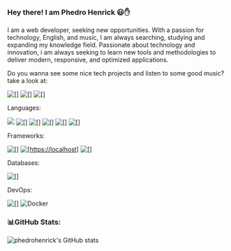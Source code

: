 ###  Hey there! I am Phedro Henrick  😃✋ 

I am a web developer, seeking new opportunities. With a passion for technology, English, and music, I am always searching, studying and expanding my knowledge field.  Passionate about technology and innovation, i am always seeking to learn new tools and methodologies to deliver modern, responsive, and optimized applications.

Do you wanna see some nice tech projects and listen to some good music? take a look at: 

[![[]](https://img.shields.io/badge/Spotify-1ED760?&style=for-the-badge&logo=spotify&logoColor=white
)](https://open.spotify.com/playlist/31WmLf9F6otfcqq7U0UhvV?si=30e2639e52d948ad)
[![[]](https://img.shields.io/badge/Instagram-E4405F?style=for-the-badge&logo=instagram&logoColor=white
)](https://www.instagram.com/asking_dev/)
[![[]](https://camo.githubusercontent.com/ca37c479138ad84282fa843052c592fb890dfb3b678d87b6bb9a3f6a979bc040/68747470733a2f2f696d672e736869656c64732e696f2f62616467652f506f7274666f6c696f2d3030303030303f7374796c653d666f722d7468652d6261646765266c6f676f3d76657263656c266c6f676f436f6c6f723d7768697465
)](https://www.phedrohenrick-portifolio.com.br/)

Languages:

[![](https://img.shields.io/badge/JavaScript-323330?style=for-the-badge&logo=javascript&logoColor=F7DF1E
)]()
[![[]](https://img.shields.io/badge/Kotlin-0095D5?&style=for-the-badge&logo=kotlin&logoColor=white
)]()
[![[]](https://img.shields.io/badge/Java-ED8B00?style=for-the-badge&logo=openjdk&logoColor=white
)]()
[![[]](https://img.shields.io/badge/TypeScript-007ACC?style=for-the-badge&logo=typescript&logoColor=white
)]()
[![[]](    https://img.shields.io/badge/HTML5-E34F26?style=for-the-badge&logo=html5&logoColor=white
)]()
[![[]](https://img.shields.io/badge/CSS3-1572B6?style=for-the-badge&logo=css3&logoColor=white
)]()

Frameworks:

[![[]](https://img.shields.io/badge/Spring-6DB33F?style=for-the-badge&logo=spring&logoColor=white
)]()
[![[https://localhost]](https://img.shields.io/badge/React-20232A?style=for-the-badge&logo=react&logoColor=61DAFB
)](https://localhost:4200)
[![[]](https://img.shields.io/badge/Angular-DD0031?style=for-the-badge&logo=angular&logoColor=white
)]()

Databases:

[![[]](https://img.shields.io/badge/PostgreSQL-316192?style=for-the-badge&logo=postgresql&logoColor=white
)]()

DevOps: 


[![[]](https://img.shields.io/badge/GIT-E44C30?style=for-the-badge&logo=git&logoColor=white
)]()
![Docker](https://img.shields.io/badge/docker-%230db7ed.svg?style=for-the-badge&logo=docker&logoColor=white)

### 📊GitHub Stats:

![phedrohenrick's GitHub stats](https://github-readme-stats.vercel.app/api?username=phedrohenrick&show_icons=true&theme=tokyonight)
